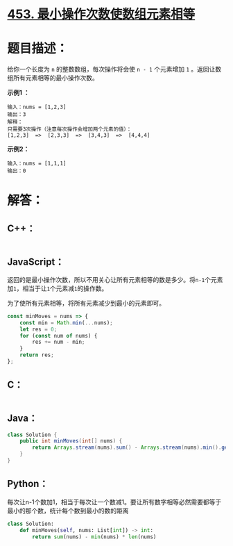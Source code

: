 # [453. 最小操作次数使数组元素相等](https://leetcode-cn.com/problems/minimum-moves-to-equal-array-elements/)

# 题目描述：

给你一个长度为 `n` 的整数数组，每次操作将会使 `n - 1` 个元素增加 `1` 。返回让数组所有元素相等的最小操作次数。

**示例1 ：**

```
输入：nums = [1,2,3]
输出：3
解释：
只需要3次操作（注意每次操作会增加两个元素的值）：
[1,2,3]  =>  [2,3,3]  =>  [3,4,3]  =>  [4,4,4]
```

**示例2：**

```
输入：nums = [1,1,1]
输出：0
```



# 解答：

## C++：

```C++

```

## JavaScript：

返回的是最小操作次数，所以不用关心让所有元素相等的数是多少。将`n-1`个元素加`1`，相当于让`1`个元素减`1`的操作数。

为了使所有元素相等，将所有元素减少到最小的元素即可。

```javascript
const minMoves = nums => {
    const min = Math.min(...nums);
    let res = 0;
    for (const num of nums) {
        res += num - min;
    }
    return res;
};
```

## C：
```c

```

## Java：
```java
class Solution {
    public int minMoves(int[] nums) {
        return Arrays.stream(nums).sum() - Arrays.stream(nums).min().getAsInt() * nums.length;
    }
}
```

## Python：
每次让n-1个数加1，相当于每次让一个数减1。要让所有数字相等必然需要都等于最小的那个数，统计每个数到最小的数的距离
```python
class Solution:
    def minMoves(self, nums: List[int]) -> int:
        return sum(nums) - min(nums) * len(nums)
```

